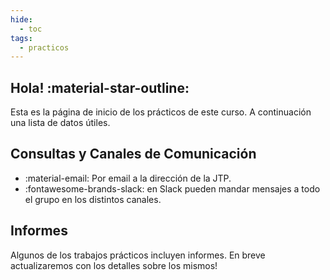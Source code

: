 ```yaml
---
hide:
  - toc
tags:
  - practicos
---
```


## Hola! :material-star-outline:

Esta es la página de inicio de los prácticos de este curso. A continuación una lista de datos útiles.

## Consultas y Canales de Comunicación 

 * :material-email: Por email a la dirección de la JTP.
 * :fontawesome-brands-slack: en Slack pueden mandar mensajes a todo el grupo en los distintos canales.

## Informes

Algunos de los trabajos prácticos incluyen informes. En breve actualizaremos con los detalles sobre los mismos!


